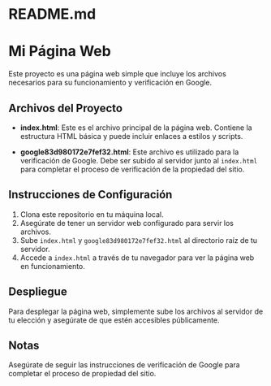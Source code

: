 # README.md

# Mi Página Web

Este proyecto es una página web simple que incluye los archivos necesarios para su funcionamiento y verificación en Google.

## Archivos del Proyecto

- **index.html**: Este es el archivo principal de la página web. Contiene la estructura HTML básica y puede incluir enlaces a estilos y scripts.

- **google83d980172e7fef32.html**: Este archivo es utilizado para la verificación de Google. Debe ser subido al servidor junto al `index.html` para completar el proceso de verificación de la propiedad del sitio.

## Instrucciones de Configuración

1. Clona este repositorio en tu máquina local.
2. Asegúrate de tener un servidor web configurado para servir los archivos.
3. Sube `index.html` y `google83d980172e7fef32.html` al directorio raíz de tu servidor.
4. Accede a `index.html` a través de tu navegador para ver la página web en funcionamiento.

## Despliegue

Para desplegar la página web, simplemente sube los archivos al servidor de tu elección y asegúrate de que estén accesibles públicamente. 

## Notas

Asegúrate de seguir las instrucciones de verificación de Google para completar el proceso de propiedad del sitio.